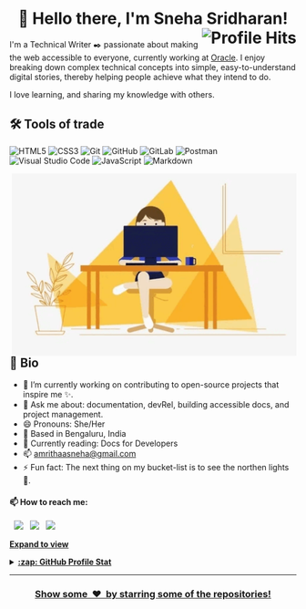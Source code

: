 <h1 align="center">👋 Hello there, I'm Sneha Sridharan! <img align="right" alt="Profile Hits" src="https://komarev.com/ghpvc/?username=sneha-github96&style=flat-square"></h1>


I'm a Technical Writer :black_nib: passionate about making the web accessible to everyone, currently working at [Oracle](https://www.oracle.com/in/). I enjoy breaking down complex technical concepts into simple, easy-to-understand digital stories, thereby helping people achieve what they intend to do.

I love learning, and sharing my knowledge with others.

## :hammer_and_wrench: Tools of trade

![HTML5](https://img.shields.io/badge/-HTML5-E34F26?style=flat-square&logo=html5&logoColor=white)
![CSS3](https://img.shields.io/badge/-CSS3-1572B6?style=flat-square&logo=css3)
![Git](https://img.shields.io/badge/-Git-black?style=flat-square&logo=git)
![GitHub](https://img.shields.io/badge/-GitHub-181717?style=flat-square&logo=github)
![GitLab](https://img.shields.io/badge/-GitLab-FCA121?style=flat-square&logo=gitlab)
![Postman](https://img.shields.io/badge/Postman-F6BB43?style=flat-square&logo=Postman&logoColor=white)
![Visual Studio Code](https://img.shields.io/badge/Visual%20Studio%20Code-0078d7.svg?style=flat-square&logo=visual-studio-code&logoColor=white)
![JavaScript](https://img.shields.io/badge/-JavaScript-black?style=flat-square&logo=javascript)
![Markdown](https://img.shields.io/badge/markdown-%23000000.svg?style=flat-square&logo=markdown&logoColor=white)

<!-- code gif-->
<img align="right" alt="GIF" src="./code.gif" width="500" height="320" />

## :page_facing_up: Bio

- 🌱 I’m currently working on contributing to open-source projects that inspire me :sparkles:.
- 💬 Ask me about: documentation, devRel, building accessible docs, and project management.
- 😄 Pronouns: She/Her
- :round_pushpin: Based in Bengaluru, India
- :open_book: Currently reading: Docs for Developers
- :mailbox: amrithaasneha@gmail.com
- ⚡ Fun fact: The next thing on my bucket-list is to see the northen lights :milky_way:.

#### 📫 How to reach me:

&nbsp; [<img src="https://img.icons8.com/color/48/000000/twitter.png" width="3.5%"/>](https://twitter.com/amrithaasneha)  &nbsp; [<img src="https://img.icons8.com/color/48/000000/linkedin.png" width="3.5%"/>](https://www.linkedin.com/in/sneha-sridharan/)  &nbsp; <a href="amrithaasneha@gmail.com"> <img src="https://img.icons8.com/fluent/48/000000/gmail.png" width="3.5%"/>

**Expand to view**
<details>
  <summary><b>:zap: GitHub Profile Stat</b></summary>
  <img src="https://github-readme-stats.anuraghazra1.vercel.app/api?username=sneha-github96&show_icons=true" />
</details>

*****
<h3 align="center">Show some &nbsp;❤️&nbsp; by starring some of the repositories!</h3>


